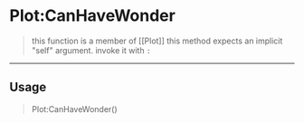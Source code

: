 # Plot:CanHaveWonder
> this function is a member of [[Plot]]
> this method expects an implicit "self" argument. invoke it with `:`
-----
## Usage
> Plot:CanHaveWonder()
